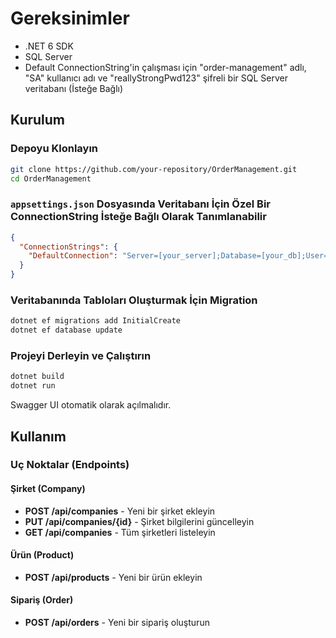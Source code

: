 

# Gereksinimler
- .NET 6 SDK
- SQL Server
- Default ConnectionString'in çalışması için "order-management" adlı, "SA" kullanıcı adı ve "reallyStrongPwd123" şifreli bir SQL Server veritabanı (İsteğe Bağlı)

## Kurulum

### Depoyu Klonlayın
```sh
git clone https://github.com/your-repository/OrderManagement.git
cd OrderManagement
```

### `appsettings.json` Dosyasında Veritabanı İçin Özel Bir ConnectionString İsteğe Bağlı Olarak Tanımlanabilir
```json
{
  "ConnectionStrings": {
    "DefaultConnection": "Server=[your_server];Database=[your_db];User=[User];Password=[password];Trusted_Connection=True"
  }
}
```

### Veritabanında Tabloları Oluşturmak İçin Migration
```sh
dotnet ef migrations add InitialCreate
dotnet ef database update
```

### Projeyi Derleyin ve Çalıştırın
```sh
dotnet build
dotnet run
```

Swagger UI otomatik olarak açılmalıdır.

## Kullanım

### Uç Noktalar (Endpoints)

#### Şirket (Company)
- **POST /api/companies** - Yeni bir şirket ekleyin
- **PUT /api/companies/{id}** - Şirket bilgilerini güncelleyin
- **GET /api/companies** - Tüm şirketleri listeleyin

#### Ürün (Product)
- **POST /api/products** - Yeni bir ürün ekleyin

#### Sipariş (Order)
- **POST /api/orders** - Yeni bir sipariş oluşturun
